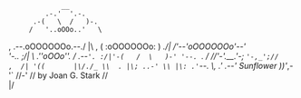                  __
             .-.'  '.-.
          .-(   \  /   )-.
         /   '..oOOo..'   \
 ,       \.--.oOOOOOOo.--./
 |\  ,   (   :oOOOOOOo:   )
_\.\/|   /'--'oOOOOOOo'--'\
'-.. ;/| \   .''oOOo''.   /
.--`'. :/|'-(   /  \   )-'
 '--. `. / //'-'.__.'-;
   `'-,_';//      ,  /|
        '((       |\/./_
          \\  . |\; ..-'
           \\ |\: .'`--.
            \\, .' .--'
Sunflower    ))'_,-'`
            //-'
           //    by Joan G. Stark
          //  
         |/
